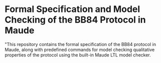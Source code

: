 # Formal Specification and Model Checking of the BB84 Protocol in Maude
"This repository contains the formal specification of the BB84 protocol in Maude, along with predefined commands for model checking qualitative properties of the protocol using the built-in Maude LTL model checker.
